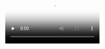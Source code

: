 <video id="video" controls="" preload="none" poster="http://om2bks7xs.bkt.clouddn.com/2017-08-26-Markdown-Advance-Video.jpg">
<source id="mp4" src="https://youtu.be/z42F7-6nY8c" type="video/mp4">
</video>